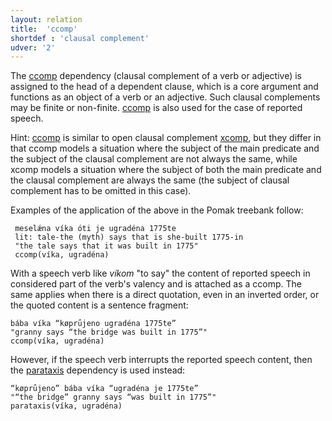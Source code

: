 ```yaml
---
layout: relation
title:  'ccomp'
shortdef : 'clausal complement'
udver: '2'
---
```


The [ccomp]() dependency (clausal complement of a verb or adjective) is assigned to the head of a dependent clause, which is a core argument and functions as an object of a verb or an adjective. Such clausal complements may be finite or non-finite. [ccomp]() is also used for the case of reported speech. 

Hint: [ccomp]() is similar to open clausal complement [xcomp](), but they differ in that ccomp models a situation where the subject of the main predicate and the subject of the clausal complement are not always the same, while xcomp models a situation where the subject of both the main predicate and the clausal complement are always the same (the subject of clausal complement has to be omitted in this case). 

Examples of the application of the above in the Pomak treebank follow:
 
~~~ sdparse
 meselǽna víka óti je ugradéna 1775te 
 lit: tale-the (myth) says that is she-built 1775-in 
 "the tale says that it was built in 1775" 
 ccomp(víka, ugradéna) 
~~~

With a speech verb like *víkom* "to say" the content of reported speech in considered part of the verb's valency and is attached as a ccomp. The same applies when there is a direct quotation, even in an inverted order, or the quoted content is a sentence fragment: 

~~~ sdparse
bába víka “køprǘjeno ugradéna 1775te” 
"granny says “the bridge was built in 1775”"
ccomp(víka, ugradéna)
~~~
    
 However, if the speech verb interrupts the reported speech content, then the [parataxis]() dependency is used instead:
    
 ~~~ sdparse
 “køprǘjeno” bába víka “ugradéna je 1775te” 
 "“the bridge” granny says “was built in 1775”"
 parataxis(víka, ugradéna)
 ~~~
    

